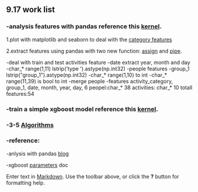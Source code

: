 ## 9.17 work list


### -analysis features with pandas reference this [kernel](https://www.kaggle.com/yassinealouini/predicting-red-hat-business-value/features-processing/code).
1.plot with matplotlib and seaborn to deal with the [category features](https://stanford.edu/~mwaskom/software/seaborn/tutorial/categorical.html)

2.extract features using pandas with two new function: [assign](http://pandas.pydata.org/pandas-docs/stable/generated/pandas.DataFrame.assign.html) and [pipe](http://pandas.pydata.org/pandas-docs/stable/generated/pandas.Series.pipe.html#pandas.Series.pipe). 
	
  -deal with train and test activities feature
    	-date extract year, month and day
        -char_* range(1,11) lstrip('type ').astype(np.int32)
  -people features
    	-group_1 lstrip("group_1").astype(np.int32)
        -char_* range(1,10) to int
        -char_* range(11,39) is bool to int
  -merge people
  -features
    	activity_category, group_1, date, month, year, day, 6
        peopel:char_* 38
        activities: char_* 10
        totall features:54

### -train a simple xgboost model reference this [kernel](https://www.kaggle.com/abriosi/predicting-red-hat-business-value/raddar-0-98-xgboost-sparse-matrix-python).

### -3-5 [Algorithms](https://leetcode.com/)

### -reference:
		
  -anlysis with pandas [blog](https://tomaugspurger.github.io/)
        
  -xgboost [parameters](https://github.com/dmlc/xgboost/blob/master/doc/parameter.md) doc





Enter text in [Markdown](http://daringfireball.net/projects/markdown/). Use the toolbar above, or click the **?** button for formatting help.
